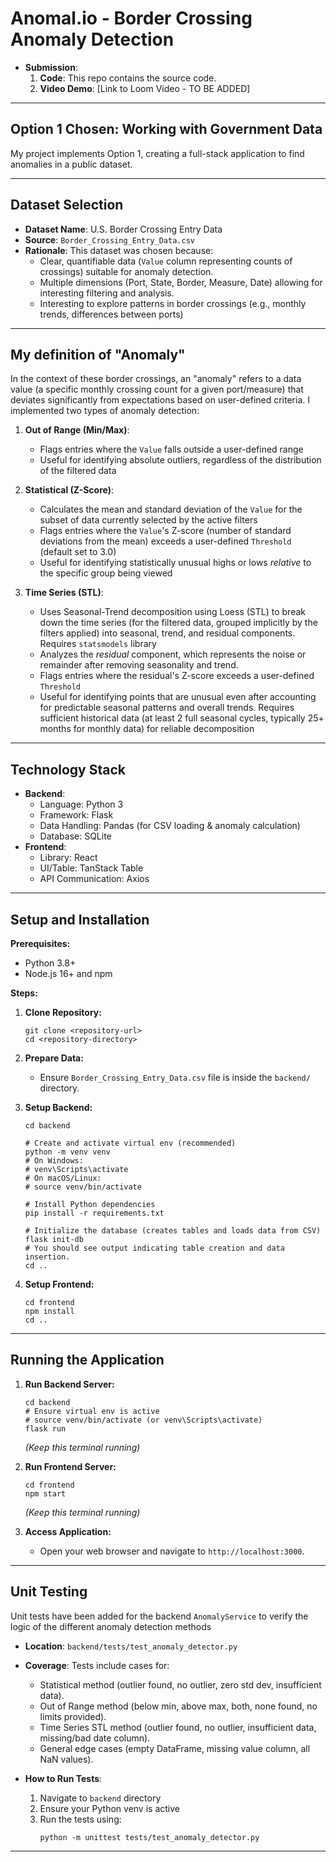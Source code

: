 # Anomal.io - Border Crossing Anomaly Detection

- **Submission**:
    1.  **Code**: This repo contains the source code.
    2.  **Video Demo**: [Link to Loom Video - TO BE ADDED]

---

## Option 1 Chosen: Working with Government Data

My project implements Option 1, creating a full-stack application to find anomalies in a public dataset.

---

## Dataset Selection

- **Dataset Name**: U.S. Border Crossing Entry Data
- **Source**: `Border_Crossing_Entry_Data.csv`
- **Rationale**: This dataset was chosen because:
    - Clear, quantifiable data (`Value` column representing counts of crossings) suitable for anomaly detection.
    - Multiple dimensions (Port, State, Border, Measure, Date) allowing for interesting filtering and analysis.
    - Interesting to explore patterns in border crossings (e.g., monthly trends, differences between ports)

---

## My definition of "Anomaly"

In the context of these border crossings, an "anomaly" refers to a data value (a specific monthly crossing count for a given port/measure) that deviates significantly from expectations based on user-defined criteria. I implemented two types of anomaly detection:

1.  **Out of Range (Min/Max)**:
    - Flags entries where the `Value` falls outside a user-defined range
    - Useful for identifying absolute outliers, regardless of the distribution of the filtered data

2.  **Statistical (Z-Score)**:
    - Calculates the mean and standard deviation of the `Value` for the subset of data currently selected by the active filters
    - Flags entries where the `Value`'s Z-score (number of standard deviations from the mean) exceeds a user-defined `Threshold` (default set to 3.0)
    - Useful for identifying statistically unusual highs or lows *relative* to the specific group being viewed

3.  **Time Series (STL)**:
    - Uses Seasonal-Trend decomposition using Loess (STL) to break down the time series (for the filtered data, grouped implicitly by the filters applied) into seasonal, trend, and residual components. Requires `statsmodels` library
    - Analyzes the *residual* component, which represents the noise or remainder after removing seasonality and trend.
    - Flags entries where the residual's Z-score exceeds a user-defined `Threshold`
    - Useful for identifying points that are unusual even after accounting for predictable seasonal patterns and overall trends. Requires sufficient historical data (at least 2 full seasonal cycles, typically 25+ months for monthly data) for reliable decomposition

---

## Technology Stack

- **Backend**:
    - Language: Python 3
    - Framework: Flask
    - Data Handling: Pandas (for CSV loading & anomaly calculation)
    - Database: SQLite
- **Frontend**:
    - Library: React
    - UI/Table: TanStack Table
    - API Communication: Axios

---

## Setup and Installation

**Prerequisites:**

-   Python 3.8+
-   Node.js 16+ and npm

**Steps:**

1.  **Clone Repository:**
    ```
    git clone <repository-url>
    cd <repository-directory>
    ```

2.  **Prepare Data:**
    -   Ensure `Border_Crossing_Entry_Data.csv` file is inside the `backend/` directory.

3.  **Setup Backend:**
    ```
    cd backend

    # Create and activate virtual env (recommended)
    python -m venv venv
    # On Windows:
    # venv\Scripts\activate
    # On macOS/Linux:
    # source venv/bin/activate

    # Install Python dependencies
    pip install -r requirements.txt

    # Initialize the database (creates tables and loads data from CSV)
    flask init-db
    # You should see output indicating table creation and data insertion.
    cd ..
    ```

4.  **Setup Frontend:**
    ```
    cd frontend
    npm install
    cd ..
    ```

---

## Running the Application

1.  **Run Backend Server:**
    ```
    cd backend
    # Ensure virtual env is active
    # source venv/bin/activate (or venv\Scripts\activate)
    flask run
    ```
    *(Keep this terminal running)*

2.  **Run Frontend Server:**
    ```
    cd frontend
    npm start
    ```
    *(Keep this terminal running)*

3.  **Access Application:**
    -   Open your web browser and navigate to `http://localhost:3000`.

---

## Unit Testing

Unit tests have been added for the backend `AnomalyService` to verify the logic of the different anomaly detection methods

-   **Location**: `backend/tests/test_anomaly_detector.py`
-   **Coverage**: Tests include cases for:
    -   Statistical method (outlier found, no outlier, zero std dev, insufficient data).
    -   Out of Range method (below min, above max, both, none found, no limits provided).
    -   Time Series STL method (outlier found, no outlier, insufficient data, missing/bad date column).
    -   General edge cases (empty DataFrame, missing value column, all NaN values).

-   **How to Run Tests**:
    1.  Navigate to `backend` directory
    2.  Ensure your Python venv is active
    3.  Run the tests using:
        ```
        python -m unittest tests/test_anomaly_detector.py
        ```
        
---
